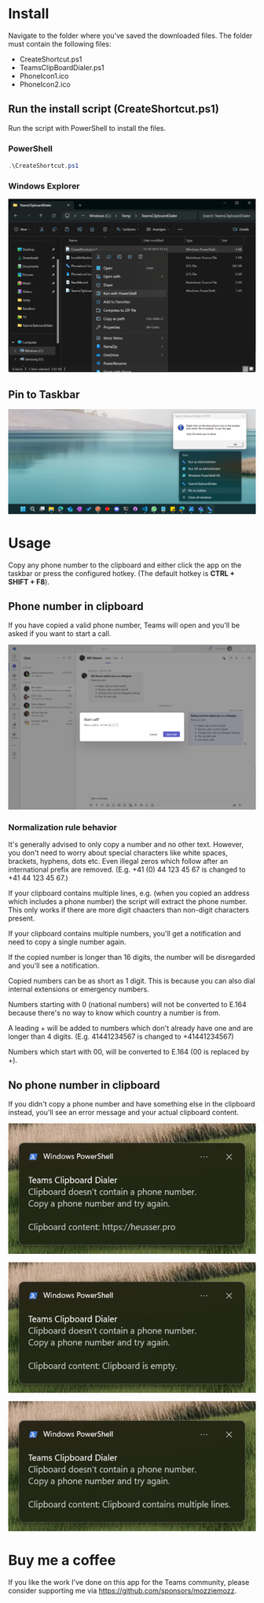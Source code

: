 # Install

Navigate to the folder where you've saved the downloaded files. The folder must contain the following files:

- CreateShortcut.ps1
- TeamsClipBoardDialer.ps1
- PhoneIcon1.ico
- PhoneIcon2.ico

## Run the install script (CreateShortcut.ps1)

Run the script with PowerShell to install the files.

### PowerShell

```powershell
.\CreateShortcut.ps1
```

### Windows Explorer

![run with powershell example](Screenshots/run-with-powershell-example-2023-28-23-23-28-57.png)

## Pin to Taskbar

![pin to taskbar](Screenshots/pin-to-taskbar-2023-32-23-23-32-49.png)

# Usage

Copy any phone number to the clipboard and either click the app on the taskbar or press the configured hotkey. (The default hotkey is **CTRL + SHIFT + F8**).

## Phone number in clipboard

If you have copied a valid phone number, Teams will open and you'll be asked if you want to start a call.

![teams start call](Screenshots/teams-start-call-2023-38-23-23-38-53.png)

### Normalization rule behavior

It's generally advised to only copy a number and no other text. However, you don't need to worry about special characters like white spaces, brackets, hyphens, dots etc. Even illegal zeros which follow after an international prefix are removed. (E.g. +41 (0) 44 123 45 67 is changed to +41 44 123 45 67.)

If your clipboard contains multiple lines, e.g. (when you copied an address which includes a phone number) the script will extract the phone number. This only works if there are more digit chaacters than non-digit characters present.

If your clipboard contains multiple numbers, you'll get a notification and need to copy a single number again.

If the copied number is longer than 16 digits, the number will be disregarded and you'll see a notification.

Copied numbers can be as short as 1 digit. This is because you can also dial internal extensions or emergency numbers.

Numbers starting with 0 (national numbers) will not be converted to E.164 because there's no way to know which country a number is from.

A leading + will be added to numbers which don't already have one and are longer than 4 digits. (E.g. 41441234567 is changed to +41441234567)

Numbers which start with 00, will be converted to E.164 (00 is replaced by +).

## No phone number in clipboard

If you didn't copy a phone number and have something else in the clipboard instead, you'll see an error message and your actual clipboard content.

![balloon tip text](Screenshots/balloon-tip-text-2023-32-24-23-32-11.png)

![balloon tip empty clipboad](Screenshots/balloon-tip-empty-clipboard-2023-31-24-23-31-44.png)

![balloon tip multiple lines](Screenshots/balloon-tip-multiple-lines-2023-12-25-23-12-53.png)

# Buy me a coffee

If you like the work I've done on this app for the Teams community, please consider supporting me via https://github.com/sponsors/mozziemozz.